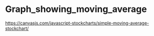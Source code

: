 # Graph_showing_moving_average


https://canvasjs.com/javascript-stockcharts/simple-moving-average-stockchart/

